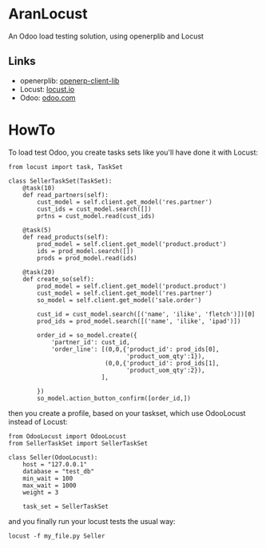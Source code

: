 # AranLocust

An Odoo load testing solution, using openerplib and Locust

## Links

* openerplib: <a href="https://github.com/nicolas-van/openerp-client-lib">openerp-client-lib</a>
* Locust: <a href="http://locust.io">locust.io</a>
* Odoo: <a href="https://odoo.com">odoo.com</a>

# HowTo

To load test Odoo, you create tasks sets like you'll have done it with Locust:

```
from locust import task, TaskSet

class SellerTaskSet(TaskSet):
    @task(10)
    def read_partners(self):
        cust_model = self.client.get_model('res.partner')
        cust_ids = cust_model.search([])
        prtns = cust_model.read(cust_ids)
        
    @task(5)
    def read_products(self):
        prod_model = self.client.get_model('product.product')
        ids = prod_model.search([])
        prods = prod_model.read(ids)
        
    @task(20)
    def create_so(self):
        prod_model = self.client.get_model('product.product')
        cust_model = self.client.get_model('res.partner')
        so_model = self.client.get_model('sale.order')
        
        cust_id = cust_model.search([('name', 'ilike', 'fletch')])[0]
        prod_ids = prod_model.search([('name', 'ilike', 'ipad')])
        
        order_id = so_model.create({
            'partner_id': cust_id,
            'order_line': [(0,0,{'product_id': prod_ids[0], 
                                 'product_uom_qty':1}),
                           (0,0,{'product_id': prod_ids[1], 
                                 'product_uom_qty':2}),
                          ],
            
        })
        so_model.action_button_confirm([order_id,])
```

then you create a profile, based on your taskset, which use OdooLocust instead of Locust:

```
from OdooLocust import OdooLocust
from SellerTaskSet import SellerTaskSet

class Seller(OdooLocust):
    host = "127.0.0.1"
    database = "test_db"
    min_wait = 100
    max_wait = 1000
    weight = 3
    
    task_set = SellerTaskSet
```

and you finally run your locust tests the usual way:

```
locust -f my_file.py Seller
```
